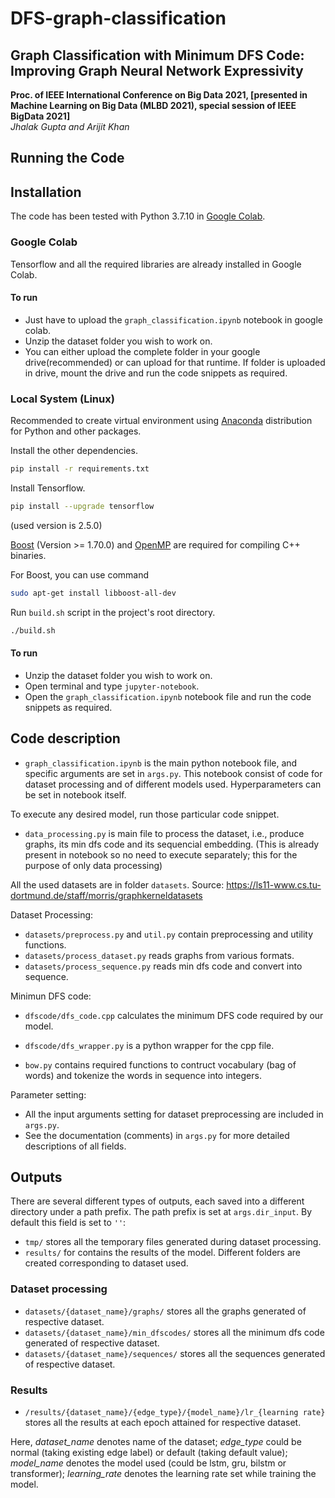 # DFS-graph-classification

## Graph Classification with Minimum DFS Code: Improving Graph Neural Network Expressivity
<b>Proc. of IEEE International Conference on Big Data 2021, [presented in Machine Learning on Big Data (MLBD 2021), special session of IEEE BigData 2021]</b></br>
<i>Jhalak Gupta and Arijit Khan</i></br>


## Running the Code
## Installation

The code has been tested with Python 3.7.10 in [Google Colab](https://colab.research.google.com/notebooks/intro.ipynb?utm_source=scs-index).

### Google Colab 

Tensorflow and all the required libraries are already installed in Google Colab.

#### To run

- Just have to upload the `graph_classification.ipynb` notebook in google colab.
- Unzip the dataset folder you wish to work on.
- You can either upload the complete folder in your google drive(recommended) or can upload for that runtime.
If folder is uploaded in drive, mount the drive and run the code snippets as required. 

### Local System (Linux)

Recommended to create virtual environment using [Anaconda](https://www.anaconda.com/distribution/) distribution for Python and other packages.

Install the other dependencies.

```bash
pip install -r requirements.txt
```

Install Tensorflow. 

```bash
pip install --upgrade tensorflow
```

(used version is 2.5.0)

[Boost](https://www.boost.org/) (Version >= 1.70.0) and [OpenMP](https://www.openmp.org/) are required for compiling C++ binaries. 

For Boost, you can use command

```bash
sudo apt-get install libboost-all-dev 
```

Run `build.sh` script in the project's root directory.

```bash
./build.sh
```

#### To run

- Unzip the dataset folder you wish to work on.
- Open terminal and type `jupyter-notebook`.
- Open the `graph_classification.ipynb` notebook file and run the code snippets as required.


## Code description

- `graph_classification.ipynb` is the main python notebook file, and specific arguments are set in `args.py`.
This notebook consist of code for dataset processing and of different models used. Hyperparameters can be set in notebook itself. 

To execute any desired model, run those particular code snippet.

- `data_processing.py` is main file to process the dataset, i.e., produce graphs, its min dfs code and its sequencial embedding. (This is already present in notebook so no need to execute separately; this for the purpose of only data processing)

All the used datasets are in folder `datasets`.
Source: https://ls11-www.cs.tu-dortmund.de/staff/morris/graphkerneldatasets

Dataset Processing:

- `datasets/preprocess.py` and `util.py` contain preprocessing and utility functions.
- `datasets/process_dataset.py` reads graphs from various formats.
- `datasets/process_sequence.py` reads min dfs code and convert into sequence.


Minimun DFS code:

- `dfscode/dfs_code.cpp` calculates the minimum DFS code required by our model.
- `dfscode/dfs_wrapper.py` is a python wrapper for the cpp file.


- `bow.py` contains required functions to contruct vocabulary (bag of words) and tokenize the words in sequence into integers.


Parameter setting:

- All the input arguments setting for dataset preprocessing are included in `args.py`.
- See the documentation (comments) in `args.py` for more detailed descriptions of all fields.



## Outputs

There are several different types of outputs, each saved into a different directory under a path prefix. The path prefix is set at `args.dir_input`. By default this field is set to `''`:


- `tmp/` stores all the temporary files generated during dataset processing.
- `results/` for contains the results of the model. Different folders are created corresponding to dataset used. 

### Dataset processing
- `datasets/{dataset_name}/graphs/` stores all the graphs generated of respective dataset.
- `datasets/{dataset_name}/min_dfscodes/` stores all the minimum dfs code generated of respective dataset.
- `datasets/{dataset_name}/sequences/` stores all the sequences generated of respective dataset.
 
### Results
- `/results/{dataset_name}/{edge_type}/{model_name}/lr_{learning rate}` stores all the results at each epoch attained for respective dataset. 

Here, _dataset_name_ denotes name of the dataset; _edge_type_ could be normal (taking existing edge label) or default (taking default value); _model_name_ denotes the model used (could be lstm, gru, bilstm or transformer); _learning_rate_ denotes the learning rate set while training the model.

